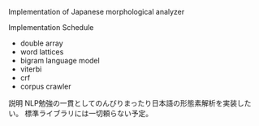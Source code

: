 Implementation of Japanese morphological analyzer

Implementation Schedule

- double array
- word lattices
- bigram language model
- viterbi
- crf
- corpus crawler


説明
NLP勉強の一貫としてのんびりまったり日本語の形態素解析を実装したい。
標準ライブラリには一切頼らない予定。